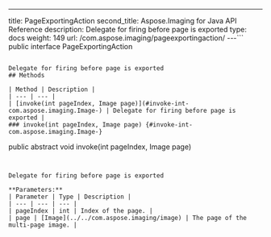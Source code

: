 ---
title: PageExportingAction
second_title: Aspose.Imaging for Java API Reference
description: Delegate for firing before page is exported
type: docs
weight: 149
url: /com.aspose.imaging/pageexportingaction/
---```
public interface PageExportingAction
```

Delegate for firing before page is exported
## Methods

| Method | Description |
| --- | --- |
| [invoke(int pageIndex, Image page)](#invoke-int-com.aspose.imaging.Image-) | Delegate for firing before page is exported |
### invoke(int pageIndex, Image page) {#invoke-int-com.aspose.imaging.Image-}
```
public abstract void invoke(int pageIndex, Image page)
```


Delegate for firing before page is exported

**Parameters:**
| Parameter | Type | Description |
| --- | --- | --- |
| pageIndex | int | Index of the page. |
| page | [Image](../../com.aspose.imaging/image) | The page of the multi-page image. |

